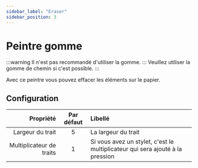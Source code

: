 ```yaml
---
sidebar_label: "Eraser"
sidebar_position: 3
---
```


# Peintre gomme

:::warning Il n'est pas recommandé d'utiliser la gomme. ::: Veuillez utiliser la gomme de chemin [](path_eraser) si c'est possible. :::

Avec ce peintre vous pouvez effacer les éléments sur le papier.

## Configuration

|                Propriété | Par défaut | Libellé                                                                       |
| ------------------------:|:----------:|:----------------------------------------------------------------------------- |
|         Largeur du trait |     5      | La largeur du trait                                                           |
| Multiplicateur de traits |     1      | Si vous avez un stylet, c'est le multiplicateur qui sera ajouté à la pression |
